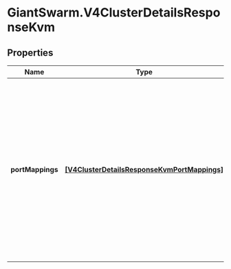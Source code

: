 # GiantSwarm.V4ClusterDetailsResponseKvm

## Properties
Name | Type | Description | Notes
------------ | ------------- | ------------- | -------------
**portMappings** | [**[V4ClusterDetailsResponseKvmPortMappings]**](V4ClusterDetailsResponseKvmPortMappings.md) | Reveals the ports on the installation&#39;s load balancer that are mapped to this workload cluster&#39;s ingress and which protocol that port supports. Only shown and relevant on our on-premises KVM clusters.  | [optional] 


